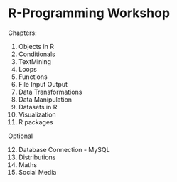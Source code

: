 # R-Programming Workshop

Chapters:

1. Objects in R
2. Conditionals
3. TextMining	
4. Loops	
5. Functions
6. File Input Output
7. Data Transformations
8. Data Manipulation
9. Datasets in R
10. Visualization	
11. R packages

Optional 	

12. Database Connection - MySQL
13. Distributions
14. Maths	
15. Social Media
